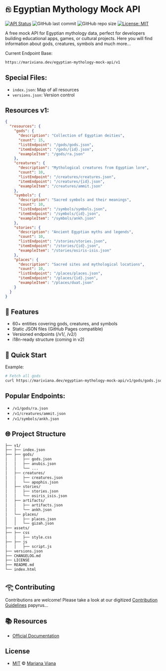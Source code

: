   # 𓁶 Egyptian Mythology Mock API

  [![API Status](https://img.shields.io/badge/API%20Status-Stable-%2344AF37)](https://mariviana.dev/egyptian-mythology-mock-api/v1)
  ![GitHub last commit](https://img.shields.io/github/last-commit/marianaviana/egyptian-mythology-mock-api)
  ![GitHub repo size](https://img.shields.io/github/repo-size/marianaviana/egyptian-mythology-mock-api)
  [![License: MIT](https://img.shields.io/badge/License-MIT-yellow.svg)](https://opensource.org/licenses/MIT)

  A free mock API for Egyptian mythology data, perfect for developers building educational apps, games, or cultural projects. Here you will find information about gods, creatures, symbols and much more...

  Current Endpoint Base:

  ```bash
  https://mariviana.dev/egyptian-mythology-mock-api/v1
  ```

  ## **Special Files**:
  - `index.json`: Map of all resources
  - `versions.json`: Version control


  ## Resources v1:

  ```json
  {
    "resources": {
      "gods": {
        "description": "Collection of Egyptian deities",
        "count": 15,
        "listEndpoint": "/gods/gods.json",
        "itemEndpoint": "/gods/{id}.json",
        "exampleItem": "/gods/ra.json"
      },
      "creatures": {
        "description": "Mythological creatures from Egyptian lore",
        "count": 10,
        "listEndpoint": "/creatures/creatures.json",
        "itemEndpoint": "/creatures/{id}.json",
        "exampleItem": "/creatures/ammit.json"
      },
      "symbols": {
        "description": "Sacred symbols and their meanings",
        "count": 10,
        "listEndpoint": "/symbols/symbols.json",
        "itemEndpoint": "/symbols/{id}.json",
        "exampleItem": "/symbols/ankh.json"
      },
      "stories": {
        "description": "Ancient Egyptian myths and legends",
        "count": 10,
        "listEndpoint": "/stories/stories.json",
        "itemEndpoint": "/stories/{id}.json",
        "exampleItem": "/stories/osiris-isis.json"
      },
      "places": {
        "description": "Sacred sites and mythological locations",
        "count": 10,
        "listEndpoint": "/places/places.json",
        "itemEndpoint": "/places/{id}.json",
        "exampleItem": "/places/duat.json"
      }
    }
  }
  ```


  ## 🏺 Features
  - 60+ entities covering gods, creatures, and symbols
  - Static JSON files (GitHub Pages compatible)
  - Versioned endpoints (/v1/, /v2/)
  - i18n-ready structure (coming in v2)


  ## 📜 Quick Start
  Example:
  ```bash
  # Fetch all gods
  curl https://mariviana.dev/egyptian-mythology-mock-api/v1/gods/gods.json
  ```

  ## Popular Endpoints:
  - `/v1/gods/ra.json`
  - `/v1/creatures/ammit.json`
  - `/v1/symbols/ankh.json`


  ## 🌐 Project Structure
  ```bash
  ├── v1/
  ├── ├── index.json
  ├── ├── gods/
  │   │   ├── gods.json
  │   │   ├── anubis.json
  │   │   └── ...
  │   ├── creatures/
  │   │   ├── creatures.json
  │   │   └── apophis.json
  │   ├── stories/
  │   │   ├── stories.json
  │   │   └── osiris_isis.json
  │   ├── artifacts/
  │   │   ├── artifacts.json
  │   │   └── ankh.json
  │   └── places/
  │   │   ├── places.json
  │   │   └── gizah.json
  ├── assets/
  ├── ├── css
  │   │   ├── style.css
  ├── ├── js
  │   │   ├── script.js
  ├── versions.json
  ├── CHANGELOG.md
  ├── LICENSE
  ├── README.md
  └── index.html
  ```

  ## 𓂀 Contributing

  Contributions are welcome! Please take a look at our digitized [Contribution Guidelines](https://github.com/marianaviana/egyptian-mythology-mock-api/blob/main/CONTRIBUTING.md) papyrus...


  ## 📚 Resources
  - [Official Documentation](https://mariviana.dev/egyptian-mythology-mock-api/)

  ## License
  - [MIT](https://github.com/marianaviana/egyptian-mythology-mock-api/blob/main/LICENSE) © [Mariana Viana](https://github.com/marianaviana/)
